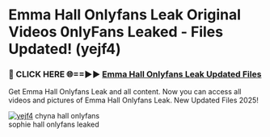 # Emma Hall Onlyfans Leak Original Videos 0nlyFans Leaked - Files Updated! (yejf4)

<h3>🔴 CLICK HERE 🌐==►► <a href="https://tinyurl.com/x26r9saj" rel="nofollow">Emma Hall Onlyfans Leak Updated Files</a></h3>

Get Emma Hall Onlyfans Leak and all content. Now you can access all videos and pictures of Emma Hall Onlyfans Leak. New Updated Files 2025!

[![yejf4](https://i.imgur.com/LkgZPqh.gif)](https://tinyurl.com/x26r9saj)
chyna hall onlyfans<br>
sophie hall onlyfans leaked